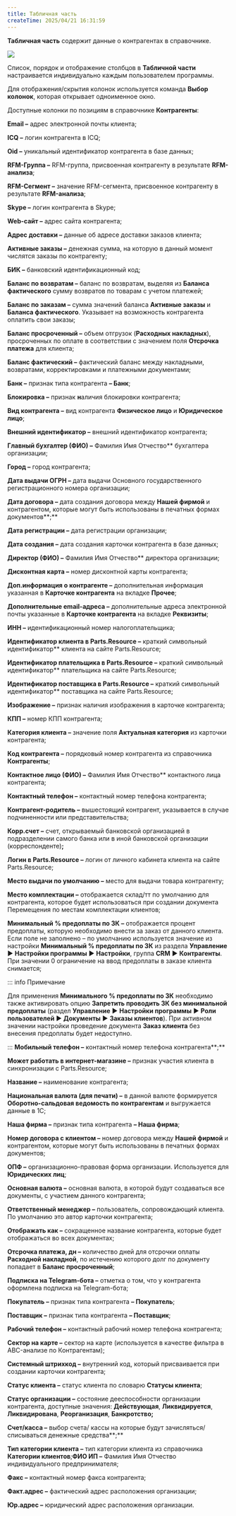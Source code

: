 ```yaml
---
title: Табличная часть
createTime: 2025/04/21 16:31:59
---
```

**Табличная часть** содержит данные о контрагентах в справочнике.

![](Aspose.Words.83ab1c44-6b28-430a-a5f2-4d9e6ba1abd4.150.png)

Список, порядок и отображение столбцов в **Табличной части** настраивается индивидуально каждым пользователем программы.

Для отображения/скрытия колонок используется команда **Выбор колонок**, которая открывает одноименное окно.

Доступные колонки по позициям в справочнике **Контрагенты**:

**Email –** адрес электронной почты клиента;

**ICQ –** логин контрагента в ICQ;

**Oid –** уникальный идентификатор контрагента в базе данных;

**RFM-Группа –** RFM-группа, присвоенная контрагенту в результате **RFM-анализа**;

**RFM-Сегмент –** значение RFM-сегмента, присвоенное контрагенту в результате **RFM-анализа**;

**Skype –** логин контрагента в Skype;

**Web-сайт –** адрес сайта контрагента;

**Адрес доставки –** данные об адресе доставки заказов клиента;

**Активные заказы –** денежная сумма, на которую в данный момент числятся заказы по контрагенту;

**БИК –** банковский идентификационный код;

**Баланс по возвратам –** баланс по возвратам, выделяя из **Баланса фактического** сумму возвратов по товарам с учетом платежей;

**Баланс по заказам –** сумма значений баланса **Активные заказы** и **Баланса фактического**. Указывает на возможность контрагента оплатить свои заказы;

**Баланс просроченный –** объем отгрузок (**Расходных накладных**), просроченных по оплате в соответствии с значением поля **Отсрочка платежа** для клиента;

**Баланс фактический –** фактический баланс между накладными, возвратами, корректировками и платежными документами;

**Банк –** признак типа контрагента **– Банк**;

**Блокировка –** признак **н**аличия блокировки контрагента;

**Вид контрагента –** вид контрагента **Физическое лицо** и **Юридическое лицо**;

**Внешний идентификатор –** внешний идентификатор контрагента;

**Главный бухгалтер (ФИО) –** Фамилия Имя Отчество** бухгалтера организации;

**Город –** город контрагента;

**Дата выдачи ОГРН –** дата выдачи Основного государственного регистрационного номера организации;

**Дата договора –** дата создания договора между **Нашей фирмой** и контрагентом, которые могут быть использованы в печатных формах документов**;**

**Дата регистрации –** дата регистрации организации;

**Дата создания –** дата создания карточки контрагента в базе данных;

**Директор (ФИО) –** Фамилия Имя Отчество** директора организации;

**Дисконтная карта –** номер дисконтной карты контрагента;

**Доп.информация о контрагенте –** дополнительная информация указанная в **Карточке контрагента** на вкладке **Прочее**;

**Дополнительные email-адреса –** дополнительные адреса электронной почты указанные в **Карточке контрагента** на вкладке **Реквизиты**;

**ИНН –** идентификационный номер налогоплательщика;

**Идентификатор клиента в Parts.Resource –** краткий символьный идентификатор** клиента на сайте Parts.Resource;

**Идентификатор плательщика в Parts.Resource –** краткий символьный идентификатор** плательщика на сайте Parts.Resource;

**Идентификатор поставщика в Parts.Resource –** краткий символьный идентификатор** поставщика на сайте Parts.Resource;

**Изображение –**  признак наличия изображения в карточке контрагента;

**КПП –** номер КПП контрагента;

**Категория клиента –** значение поля **Актуальная категория** из карточки контрагента;

**Код контрагента –** порядковый номер контрагента из справочника **Контрагенты**;

**Контактное лицо (ФИО) –** Фамилия Имя Отчество** контактного лица контрагента;

**Контактный телефон –** контактный номер телефона контрагента;

**Контрагент-родитель –** вышестоящий контрагент, указывается в случае подчиненности или представительства;

**Корр.счет –** счет, открываемый банковской организацией в подразделении самого банка или в иной банковской организации (корреспонденте)**;**

**Логин в Parts.Resource –** логин от личного кабинета клиента на сайте Parts.Resource;

**Место выдачи по умолчанию –** место для выдачи товара контрагенту;

**Место комплектации –** отображается склад/тт по умолчанию для контрагента, которое будет использоваться при создании документа Перемещения по местам комплектации клиентов;

**Минимальный % предоплаты по ЗК –** отображается процент предоплаты, которую необходимо внести за заказ от данного клиента. Если поле не заполнено  – по умолчанию используется значение из настройки **Минимальный % предоплаты по ЗК** из раздела **Управление** ► **Настройки программы** ► **Настройки**, группа **CRM** ► **Контрагенты**. При значении 0 ограничение на ввод предоплаты в заказе клиента снимается;

::: info Примечание

Для применения **Минимального % предоплаты по ЗК** необходимо также активировать опцию **Запретить проводить ЗК без минимальной предоплаты** (раздел **Управление** ► **Настройки программы** ► **Роли пользователей** ► **Документы** ► **Заказы клиентов**). При активном значении настройки проведение документа **Заказ клиента** без внесения предоплаты будет недоступно.

:::
**Мобильный телефон –** контактный номер телефона контрагента**;**

**Может работать в интернет-магазине –** признак участия клиента в синхронизации с Parts.Resource;

**Название –** наименование контрагента;

**Национальная валюта (для печати) –** в данной валюте формируется **Оборотно-сальдовая ведомость по контрагентам** и выгружается данные в 1С;

**Наша фирма –** признак типа контрагента **– Наша фирма**;

**Номер договора с клиентом –** номер договора между **Нашей фирмой** и контрагентом, которые могут быть использованы в печатных формах документов;

**ОПФ –** организационно-правовая форма организации. Используется для **Юридических лиц**;

**Основная валюта –** основная валюта, в которой будут создаваться все документы, с участием данного контрагента;

**Ответственный менеджер –** пользователь, сопровождающий клиента. По умолчанию это автор карточки контрагента;

**Отображать как –** сокращенное название контрагента, которые будет отображаться во всех документах;

**Отсрочка платежа, дн –** количество дней для отсрочки оплаты **Расходной накладной**, по истечению которого долг по документу попадает в **Баланс просроченный**;

**Подписка на Telegram-бота –** отметка о том, что у контрагента оформлена подписка на Telegram-бота;

**Покупатель –** признак типа контрагента **– Покупатель**;

**Поставщик –** признак типа контрагента **– Поставщик**;

**Рабочий телефон –** контактный рабочий номер телефона контрагента;

**Сектор на карте –** сектор на карте (используется в качестве фильтра в ABC-анализе по Контрагентам);

**Системный штрихкод –** внутренний код, который присваивается при создании карточки контрагента;

**Статус клиента –** статус клиента по словарю **Статусы клиента**;

**Статус организации –** состояние дееспособности организации контрагента, доступные значения: **Действующая**, **Ликвидируется**, **Ликвидирована**, **Реорганизация**, **Банкротство;**

**Счет/касса –** выбор счета/ кассы на которые будут зачисляться/списываться денежные средства**;**

**Тип категории клиента –** тип категории клиента из справочника **Категории клиентов**;**ФИО ИП –** Фамилия Имя Отчество индивидуального предпринимателя;

**Факс –** контактный номер факса контрагента;

**Факт.адрес –** фактический адрес расположения организации;

**Юр.адрес –** юридический адрес расположения организации.